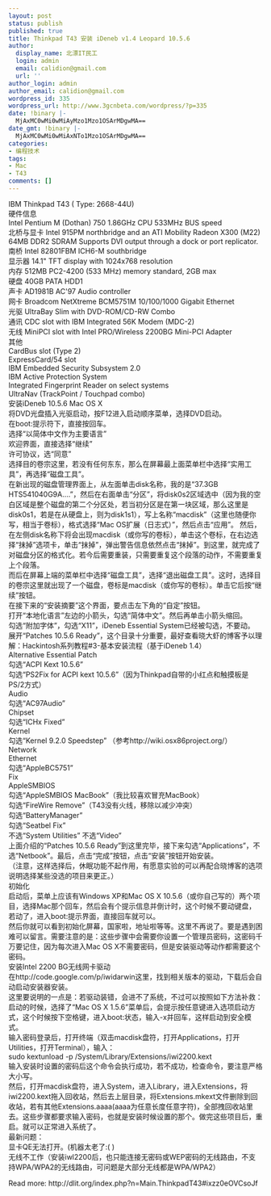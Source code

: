 ```yaml
---
layout: post
status: publish
published: true
title: Thinkpad T43 安装 iDeneb v1.4 Leopard 10.5.6
author:
  display_name: 北漂IT民工
  login: admin
  email: calidion@gmail.com
  url: ''
author_login: admin
author_email: calidion@gmail.com
wordpress_id: 335
wordpress_url: http://www.3gcnbeta.com/wordpress/?p=335
date: !binary |-
  MjAxMC0wMi0wMiAyMzo1Mzo1OSArMDgwMA==
date_gmt: !binary |-
  MjAxMC0wMi0wMiAxNTo1Mzo1OSArMDgwMA==
categories:
- 编程技术
tags:
- Mac
- T43
comments: []
---
```

<p>IBM Thinkpad T43 ( Type: 2668-44U)<br />
硬件信息<br />
Intel Pentium M (Dothan) 750 1.86GHz CPU 533MHz BUS speed<br />
北桥与显卡 Intel 915PM northbridge and an ATI Mobility Radeon X300 (M22) 64MB DDR2 SDRAM Supports DVI output through a dock or port replicator.<br />
南桥 Intel 82801FBM ICH6-M southbridge<br />
显示器 14.1" TFT display with 1024x768 resolution<br />
内存 512MB PC2-4200 (533 MHz) memory standard, 2GB max<br />
硬盘 40GB PATA HDD1<br />
声卡 AD1981B AC'97 Audio controller<br />
网卡 Broadcom NetXtreme BCM5751M 10/100/1000 Gigabit Ethernet<br />
光驱 UltraBay Slim with DVD-ROM/CD-RW Combo<br />
通讯 CDC slot with IBM Integrated 56K Modem (MDC-2)<br />
无线 MiniPCI slot with Intel PRO/Wireless 2200BG Mini-PCI Adapter<br />
其他<br />
CardBus slot (Type 2)<br />
ExpressCard/54 slot<br />
IBM Embedded Security Subsystem 2.0<br />
IBM Active Protection System<br />
Integrated Fingerprint Reader on select systems<br />
UltraNav (TrackPoint / Touchpad combo)<br />
安装iDeneb 10.5.6 Mac OS X<br />
将DVD光盘插入光驱启动，按F12进入启动顺序菜单，选择DVD启动。<br />
在boot:提示符下，直接按回车。<br />
选择&ldquo;以简体中文作为主要语言&rdquo;<br />
欢迎界面，直接选择&ldquo;继续&rdquo;<br />
许可协议，选&ldquo;同意&rdquo;<br />
选择目的卷宗这里，若没有任何东东，那么在屏幕最上面菜单栏中选择&ldquo;实用工具&rdquo;，再选择&ldquo;磁盘工具&rdquo;。<br />
在新出现的磁盘管理界面上，从左面单击disk名称，我的是&ldquo;37.3GB HTS541040G9A....&rdquo;，然后在右面单击&ldquo;分区&rdquo;，将disk0s2区域选中（因为我的空白区域是整个磁盘的第二个分区处，若当初分区是在第一块区域，那么这里是disk0s1，若是在从硬盘上，则为disk1s1），写上名称&ldquo;macdisk&rdquo;（这里也随便你写，相当于卷标），格式选择&ldquo;Mac OS扩展（日志式）&rdquo;，然后点击&ldquo;应用&rdquo;。 然后，在左侧disk名称下将会出现macdisk（或你写的卷标），单击这个卷标，在右边选择&ldquo;抹掉&rdquo;选项卡，单击&ldquo;抹掉&rdquo;，弹出警告信息依然点击&ldquo;抹掉&rdquo;。到这里，就完成了对磁盘分区的格式化。若今后需要重装，只需要重复这个段落的动作，不需要重复上个段落。<br />
而后在屏幕上端的菜单栏中选择&ldquo;磁盘工具&rdquo;，选择&ldquo;退出磁盘工具&rdquo;。这时，选择目的卷宗这里就出现了一个磁盘，卷标是macdisk（或你写的卷标）。单击它后按&ldquo;继续&rdquo;按钮。<br />
在接下来的&ldquo;安装摘要&rdquo;这个界面，要点击左下角的&ldquo;自定&rdquo;按钮。<br />
打开&ldquo;本地化语言&rdquo;左边的小箭头，勾选&ldquo;简体中文&rdquo;。然后再单击小箭头缩回。<br />
勾选&ldquo;附加字体&rdquo;，勾选&ldquo;X11&rdquo;，iDeneb Essential System已经被勾选，不要动。<br />
展开&ldquo;Patches 10.5.6 Ready&rdquo;，这个目录十分重要，最好查看晓大虾的博客予以理解：Hackintosh系列教程#3-基本安装流程（基于iDeneb 1.4）<br />
Alternative Essential Patch<br />
  勾选&ldquo;ACPI Kext 10.5.6&rdquo;<br />
  勾选&ldquo;PS2Fix for ACPI kext 10.5.6&rdquo;（因为Thinkpad自带的小红点和触摸板是PS/2方式）<br />
Audio<br />
  勾选&ldquo;AC97Audio&rdquo;<br />
Chipset<br />
  勾选&ldquo;ICHx Fixed&rdquo;<br />
Kernel<br />
  勾选&ldquo;Kernel 9.2.0 Speedstep&rdquo; （参考http://wiki.osx86project.org/）<br />
Network<br />
  Ethernet<br />
   勾选&ldquo;AppleBC5751&rdquo;<br />
Fix<br />
  AppleSMBIOS<br />
   勾选&ldquo;AppleSMBIOS MacBook&rdquo;（我比较喜欢冒充MacBook）<br />
   勾选&ldquo;FireWire Remove&rdquo;（T43没有火线，移除以减少冲突）<br />
   勾选&ldquo;BatteryManager&rdquo;<br />
   勾选&ldquo;Seatbel Fix&rdquo;<br />
不选&ldquo;System Utilities&rdquo; 不选&ldquo;Video&rdquo;<br />
上面介绍的&ldquo;Patches 10.5.6 Ready&rdquo;到这里完毕，接下来勾选&ldquo;Applications&rdquo;，不选&ldquo;Netbook&rdquo;。最后，点击&ldquo;完成&rdquo;按钮，点击&ldquo;安装&rdquo;按钮开始安装。<br />
（注意，这样选择后，休眠功能不起作用，有愿意实验的可以再配合晓博客的选项说明选择某些没选的项目来更正。）<br />
初始化<br />
启动后，菜单上应该有Windows XP和Mac OS X 10.5.6（或你自己写的）两个项目，选择Mac那个回车，然后会有个提示信息并倒计时，这个时候不要动键盘，若动了，进入boot:提示界面，直接回车就可以。<br />
然后你就可以看到初始化屏幕，国家啦，地址啦等等。这里不再说了。要是遇到困难可以留言。需要注意的是：这些步骤中会需要你设置一个管理员密码，这密码千万要记住，因为每次进入Mac OS X不需要密码，但是安装驱动等动作都需要这个密码。<br />
安装Intel 2200 BG无线网卡驱动<br />
在http://code.google.com/p/iwidarwin这里，找到相关版本的驱动，下载后会自动启动安装器安装。<br />
这里要说明的一点是：若驱动装错，会进不了系统，不过可以按照如下方法补救：<br />
启动的时候，选择了&ldquo;Mac OS X 1.5.6&rdquo;菜单后，会提示按任意键进入选项启动方式，这个时候按下空格键，进入boot:状态，输入-x并回车，这样启动到安全模式。<br />
输入密码登录后，打开终端（双击macdisk盘符，打开Applications，打开Utilities，打开Terminal），输入：<br />
sudo kextunload -p /System/Library/Extensions/iwi2200.kext<br />
输入安装时设置的密码后这个命令会执行成功，若不成功，检查命令，要注意严格大小写。<br />
然后，打开macdisk盘符，进入System，进入Library，进入Extensions，将iwi2200.kext拖入回收站，然后去上层目录，将Extensions.mkext文件删除到回收站，若有其他Extensions.aaaa(aaaa为任意长度任意字符)，全部拽回收站里去。这些步骤都要求输入密码，也就是安装时候设置的那个。做完这些项目后，重启。就可以正常进入系统了。<br />
最新问题：<br />
显卡QE无法打开。(机器太老了:( )<br />
无线不工作（安装iwl2200后，也只能连接无密码或WEP密码的无线路由，不支持WPA/WPA2的无线路由，可问题是大部分无线都是WPA/WPA2）</p>
<p>Read more: http://dlit.org/index.php?n=Main.ThinkpadT43#ixzz0eOVCsoJf</p>
